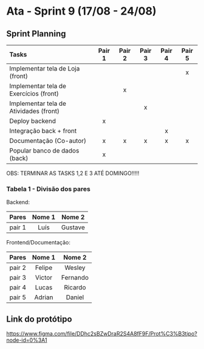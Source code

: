# Ata - Sprint 9 (17/08 - 24/08)

## Sprint Planning

| Tasks                                  | Pair 1 | Pair 2 | Pair 3 | Pair 4 | Pair 5 |
|:-------------------------------------- |:------:|:------:|:------:|:------:|:------:|
| Implementar tela de Loja (front)       |        |        |        |        |   x    |
| Implementar tela de Exercícios (front) |        |   x    |        |        |        |
| Implementar tela de Atividades (front) |        |        |   x    |        |        |
| Deploy backend                         |   x    |        |        |        |        |
| Integração back + front                |        |        |        |   x    |        |
| Documentação (Co-autor)                |    x    |  x      |   x    |   x    |   x    |
| Popular banco de dados (back)          |   x    |        |        |        |        |

OBS: TERMINAR AS TASKS 1,2 E 3 ATÉ DOMINGO!!!!!


### Tabela 1 - Divisão dos pares

Backend: 

| Pares  | Nome 1  | Nome 2      |
|:------:|:-------:|:-----------:|
| pair 1 | Luís | Gustave |


Frontend/Documentação: 

| Pares  | Nome 1  | Nome 2      |
|:------:|:-------:|:-----------:|
| pair 2 | Felipe  | Wesley |
| pair 3 | Victor | Fernando |
| pair 4 | Lucas | Ricardo |
| pair 5 | Adrian  | Daniel |





## Link do protótipo
https://www.figma.com/file/DDhc2sBZwDraR2S4A8fF9F/Prot%C3%B3tipo?node-id=0%3A1

